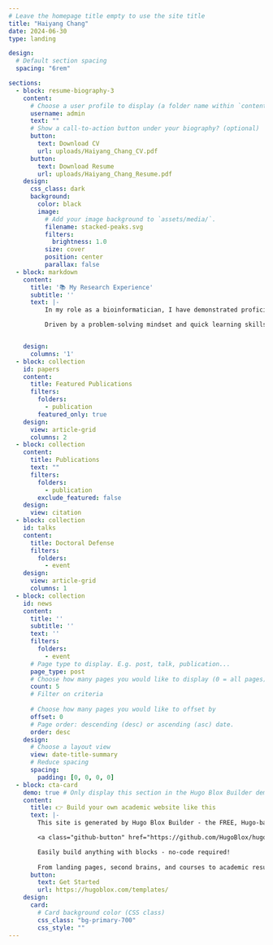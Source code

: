 ```yaml
---
# Leave the homepage title empty to use the site title
title: "Haiyang Chang"
date: 2024-06-30
type: landing

design:
  # Default section spacing
  spacing: "6rem"

sections:
  - block: resume-biography-3
    content:
      # Choose a user profile to display (a folder name within `content/authors/`)
      username: admin
      text: ""
      # Show a call-to-action button under your biography? (optional)
      button:
        text: Download CV
        url: uploads/Haiyang_Chang_CV.pdf
      button:
        text: Download Resume
        url: uploads/Haiyang_Chang_Resume.pdf
    design:
      css_class: dark
      background:
        color: black
        image:
          # Add your image background to `assets/media/`.
          filename: stacked-peaks.svg
          filters:
            brightness: 1.0
          size: cover
          position: center
          parallax: false
  - block: markdown
    content:
      title: '📚 My Research Experience'
      subtitle: ''
      text: |-
          In my role as a bioinformatician, I have demonstrated proficiency in analyzing immune repertoire sequencing and single-cell RNA sequencing (scRNA-seq). Notably, I have successfully developed an effective algorithm for clustering large-scale immune repertoire datasets, achieving the clustering of one million unique sequences in five minutes while maintaining high speed and optimum clustering quality. My expertise also extends to visualizing clustering results with both static and dynamic network connections. Additionally, I have a keen interest in conducting various functional analyses of scRNA-seq, including transcription factor regulation, cell communication, differential gene expression, trajectory analysis, and spatial transcriptomics.

          Driven by a problem-solving mindset and quick learning skills, I have enhanced my ability to dissect the intricacies of scRNA-seq data. My advanced programming skills in Python and R, coupled with my background in immunology, make me a strong candidate for bioinformatics and computational biology roles in dynamic research teams working on challenging projects. Please reach out to collaborate. 😃


    design:
      columns: '1'
  - block: collection
    id: papers
    content:
      title: Featured Publications
      filters:
        folders:
          - publication
        featured_only: true
    design:
      view: article-grid
      columns: 2
  - block: collection
    content:
      title: Publications
      text: ""
      filters:
        folders:
          - publication
        exclude_featured: false
    design:
      view: citation
  - block: collection
    id: talks
    content:
      title: Doctoral Defense
      filters:
        folders:
          - event
    design:
      view: article-grid
      columns: 1
  - block: collection
    id: news
    content:
      title: ''
      subtitle: ''
      text: ''
      filters:
        folders:
          - event
      # Page type to display. E.g. post, talk, publication...
      page_type: post
      # Choose how many pages you would like to display (0 = all pages)
      count: 5
      # Filter on criteria
      
      # Choose how many pages you would like to offset by
      offset: 0
      # Page order: descending (desc) or ascending (asc) date.
      order: desc
    design:
      # Choose a layout view
      view: date-title-summary
      # Reduce spacing
      spacing:
        padding: [0, 0, 0, 0]
  - block: cta-card
    demo: true # Only display this section in the Hugo Blox Builder demo site
    content:
      title: 👉 Build your own academic website like this
      text: |-
        This site is generated by Hugo Blox Builder - the FREE, Hugo-based open source website builder trusted by 250,000+ academics like you.

        <a class="github-button" href="https://github.com/HugoBlox/hugo-blox-builder" data-color-scheme="no-preference: light; light: light; dark: dark;" data-icon="octicon-star" data-size="large" data-show-count="true" aria-label="Star HugoBlox/hugo-blox-builder on GitHub">Star</a>

        Easily build anything with blocks - no-code required!
        
        From landing pages, second brains, and courses to academic resumés, conferences, and tech blogs.
      button:
        text: Get Started
        url: https://hugoblox.com/templates/
    design:
      card:
        # Card background color (CSS class)
        css_class: "bg-primary-700"
        css_style: ""
---
```

